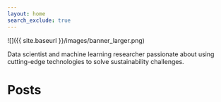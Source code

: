 ```yaml
---
layout: home
search_exclude: true
---
```



![]({{ site.baseurl }}/images/banner_larger.png)

Data scientist and machine learning researcher  passionate about using cutting-edge technologies 
to solve sustainability challenges.


# Posts
